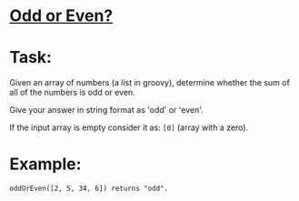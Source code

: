 # [Odd or Even?](https://www.codewars.com/kata/odd-or-even "https://www.codewars.com/kata/5949481f86420f59480000e7")

# Task:
Given an array of numbers (a list in groovy), determine whether the sum of all of the numbers is odd or even.

Give your answer in string format as 'odd' or 'even'.

If the input array is empty consider it as: `[0]` (array with a zero).

# Example:

```
oddOrEven([2, 5, 34, 6]) returns "odd".
```